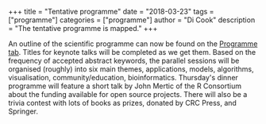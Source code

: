 +++
title = "Tentative programme"
date = "2018-03-23"
tags = ["programme"]
categories = ["programme"]
author = "Di Cook"
description = "The tentative programme is mapped."
+++

An outline of the scientific programme can now be found on the [Programme tab](https://user2018.r-project.org/scientific/). Titles for keynote talks will be completed as we get them. Based on the frequency of accepted abstract keywords, the parallel sessions will be organised (roughly) into six main themes, applications, models, algorithms, visualisation, community/education, bioinformatics. Thursday's dinner programme will feature a short talk by John Mertic of the R Consortium about the funding available for open source projects. There will also be a trivia contest with lots of books as prizes, donated by CRC Press, and Springer.
